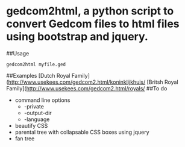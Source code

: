 # gedcom2html, a python script to convert Gedcom files to html files using bootstrap and jquery.
##Usage
```
gedcom2html myfile.ged
```
##Examples
[Dutch Royal Family](http://www.usekees.com/gedcom2.html/koninklijkhuis/
[Britsh Royal Family](http://www.usekees.com/gedcom2.html/royals/
##To do</h2>
<ul>
<li>command line options
   <ul>
      <li>-private
      <li>-output-dir
      <li>-language
   </ul>
<li>beautify CSS
<li>parental tree with collapsable CSS boxes using jquery
<li>fan tree
</ul>

